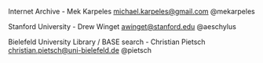 Internet Archive - Mek Karpeles <michael.karpeles@gmail.com> @mekarpeles

Stanford University - Drew Winget <awinget@stanford.edu> @aeschylus

Bielefeld University Library / BASE search - Christian Pietsch <christian.pietsch@uni-bielefeld.de> @pietsch
